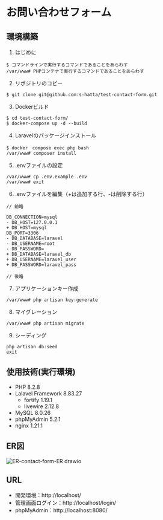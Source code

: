 # お問い合わせフォーム

## 環境構築
1. はじめに
```
$ コマンドラインで実行するコマンドであることをあらわす
/var/www# PHPコンテナで実行するコマンドであることをあらわす
```

2. リポジトリのコピー
```
$ git clone git@github.com:s-hatta/test-contact-form.git
```

3. Dockerビルド
```
$ cd test-contact-form/
$ docker-compose up -d --build
```

4. Laravelのパッケージインストール
```
$ docker　compose exec php bash
/var/www# composer install
```

5. .envファイルの設定
```
/var/www# cp .env.example .env
/var/www# exit
```

6. .envファイルを編集（+は追加する行、-は削除する行）
```
// 前略

DB_CONNECTION=mysql
- DB_HOST=127.0.0.1
+ DB_HOST=mysql
DB_PORT=3306
- DB_DATABASE=laravel
- DB_USERNAME=root
- DB_PASSWORD=
+ DB_DATABASE=laravel_db
+ DB_USERNAME=laravel_user
+ DB_PASSWORD=laravel_pass

// 後略
```

7. アプリケーションキー作成
```
/var/www# php artisan key:generate
```

8. マイグレーション
```
/var/www# php artisan migrate
```

9. シーディング
```
php artisan db:seed
exit
```

## 使用技術(実行環境)
- PHP 8.2.8
- Lalavel Framework 8.83.27
  - fortify 1.19.1
  - livewire 2.12.8
- MySQL 8.0.26
- phpMyAdmin 5.2.1
- nginx 1.21.1

## ER図
![ER-contact-form-ER drawio](https://github.com/user-attachments/assets/c7a8eefe-6b20-4fa0-af7d-e549d322b247)

## URL
- 開発環境：http://localhost/
- 管理画面ログイン：http://localhost/login/
- phpMyAdmin：http://localhost:8080/
